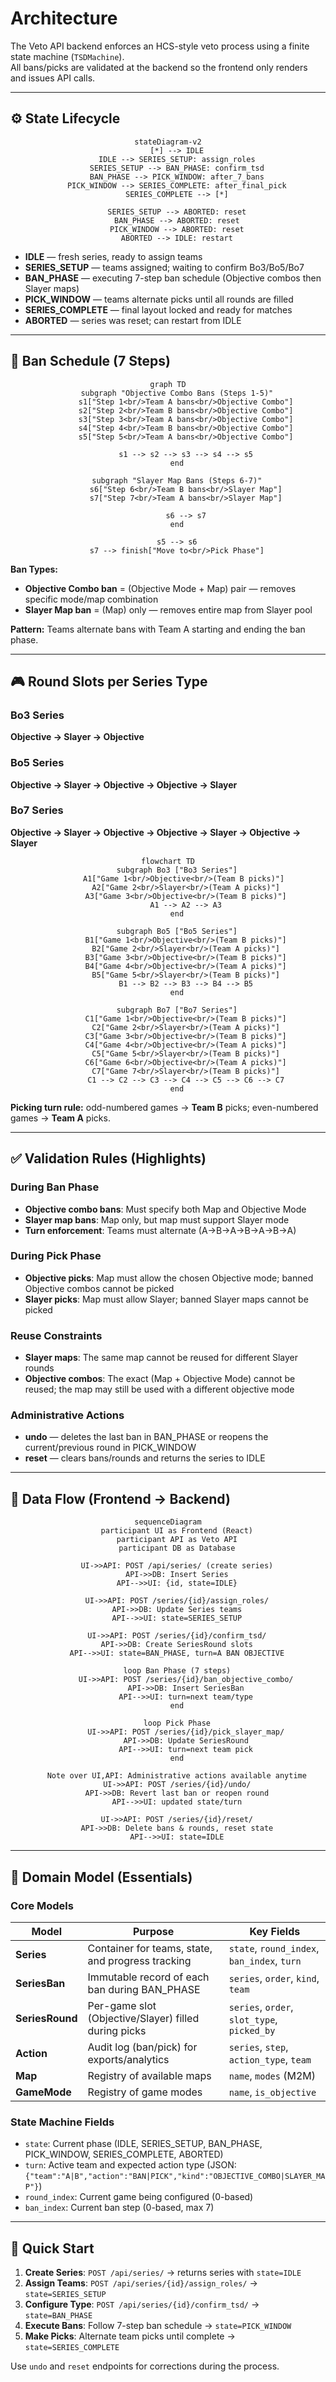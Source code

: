 # Architecture

The Veto API backend enforces an HCS-style veto process using a finite state machine (`TSDMachine`).  
All bans/picks are validated at the backend so the frontend only renders and issues API calls.

---

## ⚙️ State Lifecycle

<div align="center">

```mermaid
stateDiagram-v2
    [*] --> IDLE
    IDLE --> SERIES_SETUP: assign_roles
    SERIES_SETUP --> BAN_PHASE: confirm_tsd
    BAN_PHASE --> PICK_WINDOW: after_7_bans
    PICK_WINDOW --> SERIES_COMPLETE: after_final_pick
    SERIES_COMPLETE --> [*]
    
    SERIES_SETUP --> ABORTED: reset
    BAN_PHASE --> ABORTED: reset
    PICK_WINDOW --> ABORTED: reset
    ABORTED --> IDLE: restart
```

</div>

- **IDLE** — fresh series, ready to assign teams
- **SERIES_SETUP** — teams assigned; waiting to confirm Bo3/Bo5/Bo7
- **BAN_PHASE** — executing 7-step ban schedule (Objective combos then Slayer maps)
- **PICK_WINDOW** — teams alternate picks until all rounds are filled
- **SERIES_COMPLETE** — final layout locked and ready for matches
- **ABORTED** — series was reset; can restart from IDLE

---

## 🔄 Ban Schedule (7 Steps)

<div align="center">

```mermaid
graph TD
    subgraph "Objective Combo Bans (Steps 1-5)"
        s1["Step 1<br/>Team A bans<br/>Objective Combo"]
        s2["Step 2<br/>Team B bans<br/>Objective Combo"]
        s3["Step 3<br/>Team A bans<br/>Objective Combo"]
        s4["Step 4<br/>Team B bans<br/>Objective Combo"]
        s5["Step 5<br/>Team A bans<br/>Objective Combo"]
        
        s1 --> s2 --> s3 --> s4 --> s5
    end
    
    subgraph "Slayer Map Bans (Steps 6-7)"
        s6["Step 6<br/>Team B bans<br/>Slayer Map"]
        s7["Step 7<br/>Team A bans<br/>Slayer Map"]
        
        s6 --> s7
    end
    
    s5 --> s6
    s7 --> finish["Move to<br/>Pick Phase"]
```

</div>

**Ban Types:**
- **Objective Combo ban** = (Objective Mode + Map) pair — removes specific mode/map combination
- **Slayer Map ban** = (Map) only — removes entire map from Slayer pool

**Pattern:** Teams alternate bans with Team A starting and ending the ban phase.

---

## 🎮 Round Slots per Series Type

### Bo3 Series
**Objective → Slayer → Objective**

### Bo5 Series  
**Objective → Slayer → Objective → Objective → Slayer**

### Bo7 Series
**Objective → Slayer → Objective → Objective → Slayer → Objective → Slayer**

<div align="center">

```mermaid
flowchart TD
    subgraph Bo3 ["Bo3 Series"]
        A1["Game 1<br/>Objective<br/>(Team B picks)"] 
        A2["Game 2<br/>Slayer<br/>(Team A picks)"]
        A3["Game 3<br/>Objective<br/>(Team B picks)"]
        A1 --> A2 --> A3
    end
    
    subgraph Bo5 ["Bo5 Series"]
        B1["Game 1<br/>Objective<br/>(Team B picks)"]
        B2["Game 2<br/>Slayer<br/>(Team A picks)"]
        B3["Game 3<br/>Objective<br/>(Team B picks)"]
        B4["Game 4<br/>Objective<br/>(Team A picks)"]
        B5["Game 5<br/>Slayer<br/>(Team B picks)"]
        B1 --> B2 --> B3 --> B4 --> B5
    end
    
    subgraph Bo7 ["Bo7 Series"]
        C1["Game 1<br/>Objective<br/>(Team B picks)"]
        C2["Game 2<br/>Slayer<br/>(Team A picks)"]
        C3["Game 3<br/>Objective<br/>(Team B picks)"]
        C4["Game 4<br/>Objective<br/>(Team A picks)"]
        C5["Game 5<br/>Slayer<br/>(Team B picks)"]
        C6["Game 6<br/>Objective<br/>(Team A picks)"]
        C7["Game 7<br/>Slayer<br/>(Team B picks)"]
        C1 --> C2 --> C3 --> C4 --> C5 --> C6 --> C7
    end
```

</div>

**Picking turn rule:** odd-numbered games → **Team B** picks; even-numbered games → **Team A** picks.

---

## ✅ Validation Rules (Highlights)

### During Ban Phase
- **Objective combo bans**: Must specify both Map and Objective Mode
- **Slayer map bans**: Map only, but map must support Slayer mode
- **Turn enforcement**: Teams must alternate (A→B→A→B→A→B→A)

### During Pick Phase
- **Objective picks**: Map must allow the chosen Objective mode; banned Objective combos cannot be picked
- **Slayer picks**: Map must allow Slayer; banned Slayer maps cannot be picked

### Reuse Constraints
- **Slayer maps**: The same map cannot be reused for different Slayer rounds
- **Objective combos**: The exact (Map + Objective Mode) cannot be reused; the map may still be used with a different objective mode

### Administrative Actions
- **undo** — deletes the last ban in BAN_PHASE or reopens the current/previous round in PICK_WINDOW
- **reset** — clears bans/rounds and returns the series to IDLE

---

## 📡 Data Flow (Frontend → Backend)

<div align="center">

```mermaid
sequenceDiagram
    participant UI as Frontend (React)
    participant API as Veto API
    participant DB as Database

    UI->>API: POST /api/series/ (create series)
    API->>DB: Insert Series
    API-->>UI: {id, state=IDLE}

    UI->>API: POST /series/{id}/assign_roles/
    API->>DB: Update Series teams
    API-->>UI: state=SERIES_SETUP

    UI->>API: POST /series/{id}/confirm_tsd/
    API->>DB: Create SeriesRound slots
    API-->>UI: state=BAN_PHASE, turn=A BAN OBJECTIVE

    loop Ban Phase (7 steps)
        UI->>API: POST /series/{id}/ban_objective_combo/
        API->>DB: Insert SeriesBan
        API-->>UI: turn=next team/type
    end

    loop Pick Phase
        UI->>API: POST /series/{id}/pick_slayer_map/
        API->>DB: Update SeriesRound
        API-->>UI: turn=next team pick
    end

    Note over UI,API: Administrative actions available anytime
    UI->>API: POST /series/{id}/undo/
    API->>DB: Revert last ban or reopen round
    API-->>UI: updated state/turn

    UI->>API: POST /series/{id}/reset/
    API->>DB: Delete bans & rounds, reset state
    API-->>UI: state=IDLE
```

</div>

---

## 🧱 Domain Model (Essentials)

### Core Models

| Model | Purpose | Key Fields |
|-------|---------|------------|
| **Series** | Container for teams, state, and progress tracking | `state`, `round_index`, `ban_index`, `turn` |
| **SeriesBan** | Immutable record of each ban during BAN_PHASE | `series`, `order`, `kind`, `team` |
| **SeriesRound** | Per-game slot (Objective/Slayer) filled during picks | `series`, `order`, `slot_type`, `picked_by` |
| **Action** | Audit log (ban/pick) for exports/analytics | `series`, `step`, `action_type`, `team` |
| **Map** | Registry of available maps | `name`, `modes` (M2M) |
| **GameMode** | Registry of game modes | `name`, `is_objective` |

### State Machine Fields
- `state`: Current phase (IDLE, SERIES_SETUP, BAN_PHASE, PICK_WINDOW, SERIES_COMPLETE, ABORTED)
- `turn`: Active team and expected action type (JSON: `{"team":"A|B","action":"BAN|PICK","kind":"OBJECTIVE_COMBO|SLAYER_MAP"}`)
- `round_index`: Current game being configured (0-based)
- `ban_index`: Current ban step (0-based, max 7)

---

## 🚀 Quick Start

1. **Create Series**: `POST /api/series/` → returns series with `state=IDLE`
2. **Assign Teams**: `POST /api/series/{id}/assign_roles/` → `state=SERIES_SETUP`
3. **Configure Type**: `POST /api/series/{id}/confirm_tsd/` → `state=BAN_PHASE`
4. **Execute Bans**: Follow 7-step ban schedule → `state=PICK_WINDOW`
5. **Make Picks**: Alternate team picks until complete → `state=SERIES_COMPLETE`

Use `undo` and `reset` endpoints for corrections during the process.